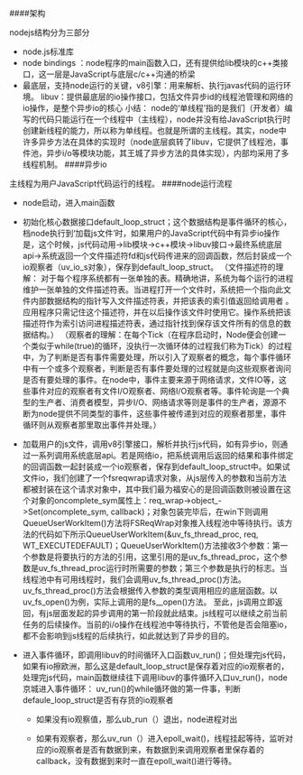 ####架构


nodejs结构分为三部分
- node.js标准库
- node bindings ：node程序的main函数入口，还有提供给lib模块的c++类接口，这一层是JavaScript与底层c/c++沟通的桥梁
- 最底层，支持node运行的关键，v8引擎：用来解析、执行javas代码的运行环境。 libuv：提供最底层的io操作接口，包括文件异步id的线程池管理和网络的io操作，是整个异步io的核心
小结：
node的‘单线程’指的是我们（开发者）编写的代码只能运行在一个线程中（主线程），node并没有给JavaScript执行时创建新线程的能力，所以称为单线程。也就是所谓的主线程。其实，node中许多异步方法在具体的实现时（node底层疯转了libuv，它提供了线程池，事件池，异步i/o等模块功能，其王城了异步方法的具体实现），内部均采用了多线程机制。
####异步io


主线程为用户JavaScript代码运行的线程。
####node运行流程


- node启动，进入main函数
- 初始化核心数据接口default_loop_struct；这个数据结构是事件循环的核心，档node执行到‘加载js文件’时，如果用户的JavaScript代码中有异步io操作是，这个时候，js代码动用->lib模块->c++模块->libuv接口->最终系统底层api->系统返回一个文件描述符fd和js代码传进来的回调函数，然后封装成一个io观察者（uv_io_s对象），保存到default_loop_struct。
（文件描述符的理解： 对于每个程序系统都有一张单独的表。精确地讲，系统为每个运行的进程维护一张单独的文件描述符表。当进程打开一个文件时，系统把一个指向此文件内部数据结构的指针写入文件描述符表，并把该表的索引值返回给调用者 。应用程序只需记住这个描述符，并在以后操作该文件时使用它。操作系统把该描述符作为索引访问进程描述符表，通过指针找到保存该文件所有的信息的数据结构。）
（观察者的理解：在每个Tick（在程序启动时，Node便会创建一个类似于while(true)的循环，没执行一次循环体的过程我们称为Tick）的过程中，为了判断是否有事件需要处理，所以引入了观察者的概念，每个事件循环中有一个或多个观察者，判断是否有事件要处理的过程就是向这些观察者询问是否有要处理的事件。在node中，事件主要来源于网络请求，文件IO等，这些事件对应的观察者有文件I/O观察者、网络I/O观察者等。事件轮询是一个典型的生产者、消费者模型，异步I/O、网络请求等则是事件的生产者，源源不断为node提供不同类型的事件，这些事件被传递到对应的观察者那里，事件循环则从观察者那里取出事件并处理。）

- 加载用户的js文件，调用v8引擎接口，解析并执行js代码，如有异步io，则通过一系列调用系统底层api。若是网络io，把系统调用后返回的结果和事件绑定的回调函数一起封装成一个io观察者，保存到default_loop_struct中。如果试文件io，我们创建了一个fsreqwrap请求对象，从js层传入的参数和当前方法都被封装在这个请求对象中，其中我们最为福安心的是回调函数则被设置在这个对象的oncomplete_sym属性上：req_wrap->object_->Set(oncomplete_sym, callback)；对象包装完毕后，在win下则调用QueueUserWorkItem()方法将FSReqWrap对象推入线程池中等待执行。该方法的代码如下所示QueueUserWorkItem(&uv_fs_thread_proc, req, WT_EXECUTEDEFAULT)；QueueUserWorkItem()方法接收3个参数：第一个参数是将要执行的方法的引用，这里引用的是uv_fs_thread_proc，这个参数是uv_fs_thread_proc运行时所需要的参数；第三个参数是执行的标志。当线程池中有可用线程时，我们会调用uv_fs_thread_proc()方法。uv_fs_thread_proc()方法会根据传入参数的类型调用相应的底层函数。以uv_fs_open()为例，实际上调用的是fs__open()方法。
至此，js调用立即返回，有js层面发起的异步调用的第一阶段就此结束。js线程可以继续之前当前任务的后续操作。当前的i/o操作在线程池中等待执行，不管他是否会阻塞io，都不会影响到js线程的后续执行，如此就达到了异步的目的。
- 进入事件循环，即调用libuv的时间循环入口函数uv_run()；但处理完js代码，如果有io擦欧洲，那么这是default_loop_struct是保存着对应的io观察者的，处理完js代码，main函数继续往下调用libuv的事件循环入口uv_run()，node京城进入事件循环：
uv_run()的while循环做的第一件事，判断defaule_loop_struct是否有存货的io观察者
    * 如果没有io观察值，那么ub_run（）退出，node进程对出

    * 如果有观察者，那么uv_run（）进入epoll_wait()，线程挂起等待，监听对应的io观察者是否有数据到来，有数据到来调用观察者里保存着的callback，没有数据到来时一直在epoll_wait()进行等待。




